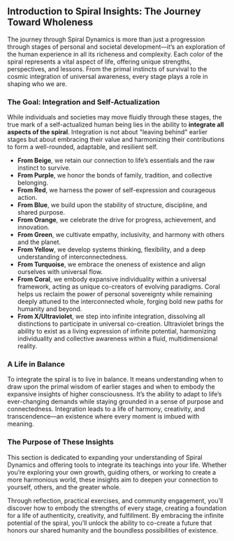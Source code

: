 ## **Introduction to Spiral Insights: The Journey Toward Wholeness**

The journey through Spiral Dynamics is more than just a progression through stages of personal and societal development—it’s an exploration of the human experience in all its richeness and complexity. Each color of the spiral represents a vital aspect of life, offering unique strengths, perspectives, and lessons. From the primal instincts of survival to the cosmic integration of universal awareness, every stage plays a role in shaping who we are.

### **The Goal: Integration and Self-Actualization**
While individuals and societies may move fluidly through these stages, the true mark of a self-actualized human being lies in the ability to **integrate all aspects of the spiral**. Integration is not about "leaving behind" earlier stages but about embracing their value and harmonizing their contributions to form a well-rounded, adaptable, and resilient self.

- **From Beige**, we retain our connection to life’s essentials and the raw instinct to survive.  
- **From Purple**, we honor the bonds of family, tradition, and collective belonging.  
- **From Red**, we harness the power of self-expression and courageous action.  
- **From Blue**, we build upon the stability of structure, discipline, and shared purpose.  
- **From Orange**, we celebrate the drive for progress, achievement, and innovation.  
- **From Green**, we cultivate empathy, inclusivity, and harmony with others and the planet.  
- **From Yellow**, we develop systems thinking, flexibility, and a deep understanding of interconnectedness.  
- **From Turquoise**, we embrace the oneness of existence and align ourselves with universal flow.
- **From Coral**, we embody expansive individuality within a universal framework, acting as unique co-creators of evolving paradigms. Coral helps us reclaim the power of personal sovereignty while remaining deeply attuned to the interconnected whole, forging bold new paths for humanity and beyond.  
- **From X/Ultraviolet**, we step into infinite integration, dissolving all distinctions to participate in universal co-creation. Ultraviolet brings the ability to exist as a living expression of infinite potential, harmonizing individuality and collective awareness within a fluid, multidimensional reality.

### **A Life in Balance**
To integrate the spiral is to live in balance. It means understanding when to draw upon the primal wisdom of earlier stages and when to embody the expansive insights of higher consciousness. It’s the ability to adapt to life’s ever-changing demands while staying grounded in a sense of purpose and connectedness. Integration leads to a life of harmony, creativity, and transcendence—an existence where every moment is imbued with meaning.

### **The Purpose of These Insights**
This section is dedicated to expanding your understanding of Spiral Dynamics and offering tools to integrate its teachings into your life. Whether you’re exploring your own growth, guiding others, or working to create a more harmonious world, these insights aim to deepen your connection to yourself, others, and the greater whole.

Through reflection, practical exercises, and community engagement, you’ll discover how to embody the strengths of every stage, creating a foundation for a life of authenticity, creativity, and fulfillment. By embracing the infinite potential of the spiral, you’ll unlock the ability to co-create a future that honors our shared humanity and the boundless possibilities of existence.

